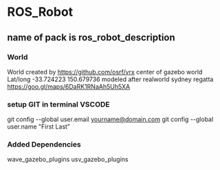 # ROS_Robot
## name of pack is ros_robot_description

### World 
World created by https://github.com/osrf/vrx 
center of gazebo world Lat/long -33.724223 150.679736 
modeled after realworld sydney regatta
https://goo.gl/maps/6DaRK1RNaAh5Uh5XA 

### setup GIT in terminal VSCODE
git config --global user.email yourname@domain.com
git config --global user.name "First Last"

### Added Dependencies
wave_gazebo_plugins
usv_gazebo_plugins


